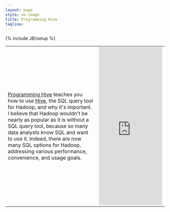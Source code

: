 ```yaml
---
layout: page
style: no-image
title: Programming Hive
tagline:
---
```

{% include JB/setup %}

<table>
<tr>
<td>
<p><a href="https://shop.oreilly.com/product/0636920023555.do" target="book">Programming Hive</a> teaches you how to use <a href="https://hive.apache.org" target="hive">Hive</a>, the SQL query tool for Hadoop, and why it's important. I believe that Hadoop wouldn't be nearly as popular as it is without a SQL query tool, because so many data analysts know SQL and want to use it. Indeed, there are now many SQL options for Hadoop, addressing various performance, convenience, and usage goals.</p>
</td>
<td class="prog-scala-cover-cell">
    <iframe src="https://www.oreilly.com/authors/widgets/816.html" height="500px" width="200px" scrolling="no" frameborder="0"></iframe>
    <!-- <a href="https://shop.oreilly.com/product/0636920023555.do" target="book"><img src="/assets/images/prog_hive_mech_cover_front_252x331.png" alt="Programming Hive"/></a> -->
</td>
</tr>
</table>

